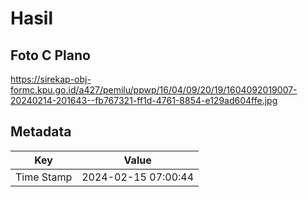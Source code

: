 # Hasil

## Foto C Plano

https://sirekap-obj-formc.kpu.go.id/a427/pemilu/ppwp/16/04/09/20/19/1604092019007-20240214-201643--fb767321-ff1d-4761-8854-e129ad604ffe.jpg


## Metadata

| Key        | Value               |
| ---------- | ------------------- |
| Time Stamp | 2024-02-15 07:00:44 |



